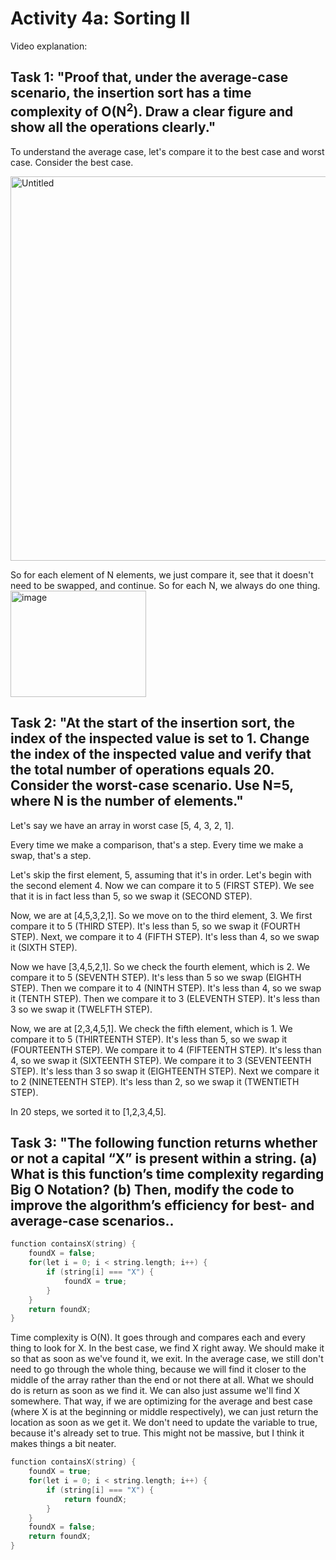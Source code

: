 
# Activity 4a: Sorting II

Video explanation: 

## Task 1: "Proof that, under the average-case scenario, the insertion sort has a time complexity of O(N<sup>2</sup>). Draw a clear figure and show all the operations clearly."

To understand the average case, let's compare it to the best case and worst case. Consider the best case. 

<img width="1032" height="615" alt="Untitled" src="https://github.com/user-attachments/assets/79831346-1e58-4a98-9fad-587b2a753d15" />

So for each element of N elements, we just compare it, see that it doesn't need to be swapped, and continue. So for each N, we always do one thing. <img width="217" height="170" alt="image" src="https://github.com/user-attachments/assets/312c4f6d-6a52-497f-a691-63c3a805865e" />




## Task 2: "At the start of the insertion sort, the index of the inspected value is set to 1. Change the index of the inspected value and verify that the total number of operations equals 20. Consider the worst-case scenario. Use N=5, where N is the number of elements."

Let's say we have an array in worst case [5, 4, 3, 2, 1]. 

Every time we make a comparison, that's a step. Every time we make a swap, that's a step.

Let's skip the first element, 5, assuming that it's in order. Let's begin with the second element 4. Now we can compare it to 5 (FIRST STEP). We see that it is in fact less than 5, so we swap it (SECOND STEP).

Now, we are at [4,5,3,2,1]. So we move on to the third element, 3. We first compare it to 5 (THIRD STEP). It's less than 5, so we swap it (FOURTH STEP). Next, we compare it to 4 (FIFTH STEP). It's less than 4, so we swap it (SIXTH STEP).

Now we have [3,4,5,2,1]. So we check the fourth element, which is 2. We compare it to 5 (SEVENTH STEP). It's less than 5 so we swap (EIGHTH STEP). Then we compare it to 4 (NINTH STEP). It's less than 4, so we swap it (TENTH STEP). Then we compare it to 3 (ELEVENTH STEP). It's less than 3 so we swap it (TWELFTH STEP). 

Now, we are at [2,3,4,5,1]. We check the fifth element, which is 1. We compare it to 5 (THIRTEENTH STEP). It's less than 5, so we swap it (FOURTEENTH STEP). We compare it to 4 (FIFTEENTH STEP). It's less than 4, so we swap it (SIXTEENTH STEP). We compare it to 3 (SEVENTEENTH STEP). It's less than 3 so swap it (EIGHTEENTH STEP). Next we compare it to 2 (NINETEENTH STEP). It's less than 2, so we swap it (TWENTIETH STEP).

In 20 steps, we sorted it to [1,2,3,4,5]. 


## Task 3: "The following function returns whether or not a capital “X” is present within a string. (a) What is this function’s time complexity regarding Big O Notation? (b) Then, modify the code to improve the algorithm’s efficiency for best- and average-case scenarios..
```c++
function containsX(string) {
	foundX = false;
	for(let i = 0; i < string.length; i++) { 
		if (string[i] === "X") {
			foundX = true; 
		}
	}
	return foundX; 
}
```
Time complexity is O(N). It goes through and compares each and every thing to look for X. In the best case, we find X right away. We should make it so that as soon as we've found it, we exit. In the average case, we still don't need to go through the whole thing, because we will find it closer to the middle of the array rather than the end or not there at all. What we should do is return as soon as we find it. We can also just assume we'll find X somewhere. That way, if we are optimizing for the average and best case (where X is at the beginning or middle respectively), we can just return the location as soon as we get it. We don't need to update the variable to true, because it's already set to true. This might not be massive, but I think it makes things a bit neater. 
```c++
function containsX(string) {
	foundX = true; 
	for(let i = 0; i < string.length; i++) { 
		if (string[i] === "X") {
            return foundX; 
		}
	}
	foundX = false;
	return foundX; 
}
```


